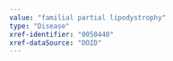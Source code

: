 ```yaml
---
value: "familial partial lipodystrophy"
type: "Disease"
xref-identifier: "0050440"
xref-dataSource: "DOID"
---
```

